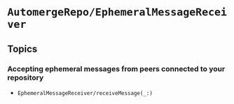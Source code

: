 # ``AutomergeRepo/EphemeralMessageReceiver``

## Topics

### Accepting ephemeral messages from peers connected to your repository

- ``EphemeralMessageReceiver/receiveMessage(_:)``
